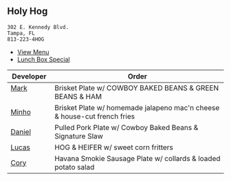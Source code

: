 
## Holy Hog

```
302 E. Kennedy Blvd.
Tampa, FL
813-223-4HOG
```

* [View Menu](https://www.holyhogbbq.com/menu/)
* [Lunch Box Special](http://www.holyhogbbq.com/bbq-lunch-box-special/)

Developer     | Order
--------------|---------------------
[Mark](http://github.com/mark-smithtb)              | Brisket Plate w/ COWBOY BAKED BEANS & GREEN BEANS & HAM               
[Minho](https://github.com/minhochoi)               | Brisket Plate w/ homemade jalapeno mac'n cheese & house-cut french fries
[Daniel](https://github.com/dtartaglia)             | Pulled Pork Plate w/ Cowboy Baked Beans & Signature Slaw
[Lucas](https://github.com/)                        | HOG & HEIFER w/ sweet corn fritters
[Cory](https://github.com/)                         | Havana Smokie Sausage Plate w/ collards & loaded potato salad
